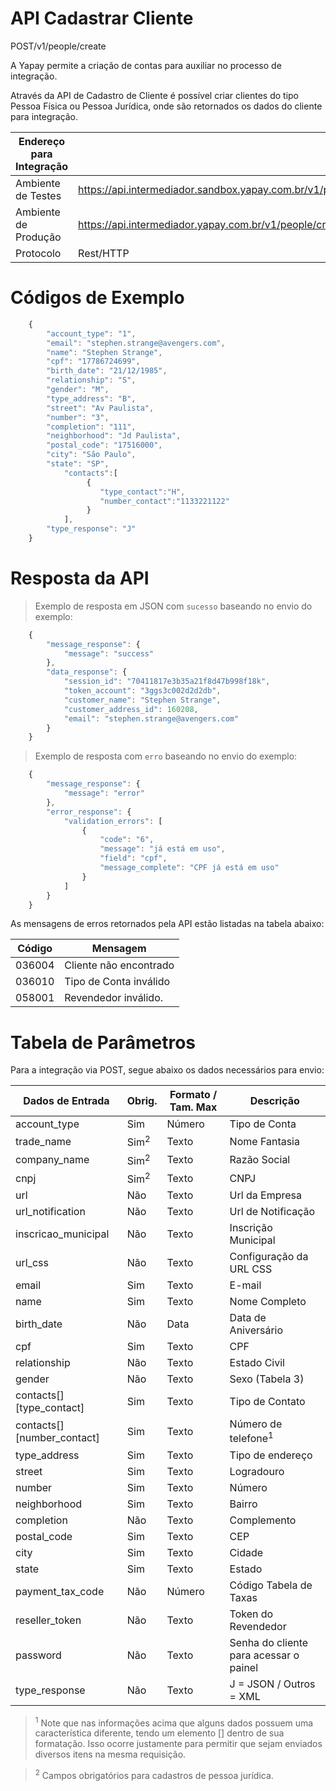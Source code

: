 # API Cadastrar Cliente

<span class="post">POST</span><span class="beforePost">/v1/people/create</span>

A Yapay permite a criação de contas para auxiliar no processo de integração.

Através da API de Cadastro de Cliente é possível criar clientes do tipo Pessoa Física ou Pessoa Jurídica, onde são retornados os dados do cliente para integração.

| Endereço para Integração |                                                                  |
|--------------------------|------------------------------------------------------------------|
| Ambiente de Testes       | https://api.intermediador.sandbox.yapay.com.br/v1/people/create  |
| Ambiente de Produção     | https://api.intermediador.yapay.com.br/v1/people/create          |
| Protocolo                | Rest/HTTP                                                        |


# Códigos de Exemplo


```javascript
    {    
        "account_type": "1",
        "email": "stephen.strange@avengers.com",
        "name": "Stephen Strange",
        "cpf": "17786724699",
        "birth_date": "21/12/1985",
        "relationship": "S",
        "gender": "M",
        "type_address": "B",
        "street": "Av Paulista",
        "number": "3",
        "completion": "111",
        "neighborhood": "Jd Paulista",
        "postal_code": "17516000",
        "city": "São Paulo",
        "state": "SP",      
            "contacts":[  
                 {  
                    "type_contact":"H",
                    "number_contact":"1133221122"
                 }       
            ],
        "type_response": "J"
    }
```


# Resposta da API

> Exemplo de resposta em JSON com `sucesso` baseando no envio do exemplo:

```javascript
    {
        "message_response": {
            "message": "success"
        },
        "data_response": {
            "session_id": "70411817e3b35a21f8d47b998f18k",
            "token_account": "3ggs3c002d2d2db",
            "customer_name": "Stephen Strange",
            "customer_address_id": 160208,
            "email": "stephen.strange@avengers.com"
        }
    }
```


> Exemplo de resposta com `erro` baseando no envio do exemplo:


```javascript
    {
        "message_response": {
            "message": "error"
        },
        "error_response": {
            "validation_errors": [
                {
                    "code": "6",
                    "message": "já está em uso",
                    "field": "cpf",
                    "message_complete": "CPF já está em uso"
                }
            ]
        }
    }
```


As mensagens de erros retornados pela API estão listadas na tabela abaixo:

| Código    | Mensagem                |
|-----------|-------------------------|
|  036004   | Cliente não encontrado  |
|  036010   | Tipo de Conta inválido  |
|  058001   | Revendedor inválido.    |



# Tabela de Parâmetros

Para a integração via <span class="post">POST</span>, segue abaixo os dados necessários para envio:

| Dados de Entrada           |  Obrig.         | Formato / Tam. Max   | Descrição                      |
|----------------------------|-----------------|----------------------|--------------------------------|
| account_type               | Sim             | Número               | Tipo de Conta                  |
| trade_name                 | Sim<sup>2</sup> | Texto                | Nome Fantasia                  |
| company_name               | Sim<sup>2</sup> | Texto                | Razão Social                   |
| cnpj                       | Sim<sup>2</sup> | Texto                | CNPJ                           |
| url                        | Não             | Texto                | Url da Empresa                 |
| url_notification           | Não             | Texto                | Url de Notificação             |
| inscricao_municipal        | Não             | Texto                | Inscrição Municipal            |
| url_css                    | Não             | Texto                | Configuração da URL CSS        |
| email                      | Sim             | Texto                | E-mail                         |
| name                       | Sim             | Texto                | Nome Completo                  |
| birth_date                 | Não             | Data                 | Data de Aniversário            |
| cpf                        | Sim             | Texto                | CPF                            |
| relationship               | Não             | Texto                | Estado Civil                   |
| gender                     | Não             | Texto                | Sexo (Tabela 3)                |
| contacts[][type_contact]   | Sim             | Texto                | Tipo de Contato                |
| contacts[][number_contact] | Sim             | Texto                | Número de telefone<sup>1</sup> |
| type_address               | Sim             | Texto                | Tipo de endereço               |
| street                     | Sim             | Texto                | Logradouro                     |
| number                     | Sim             | Texto                | Número                         |
| neighborhood               | Sim             | Texto                | Bairro                         |
| completion                 | Não             | Texto                | Complemento                    |
| postal_code                | Sim             | Texto                | CEP                            |
| city                       | Sim             | Texto                | Cidade                         |
| state                      | Sim             | Texto                | Estado                         |
| payment_tax_code           | Não             | Número               | Código Tabela de Taxas         |
| reseller_token             | Não             | Texto                | Token do Revendedor            |
| password                   | Não             | Texto                | Senha do cliente para acessar o painel |
| type_response              | Não             | Texto                | J = JSON  / Outros = XML        |


> <sup>1</sup> Note que nas informações acima que alguns dados possuem uma característica diferente, tendo um elemento [] dentro de sua formatação. Isso ocorre justamente para permitir que sejam enviados diversos itens na mesma requisição.

> <sup>2</sup> Campos obrigatórios para cadastros de pessoa jurídica.
